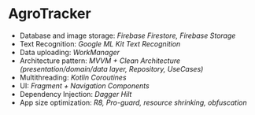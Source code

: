 # AgroTracker

<ul>
<li>Database and image storage: <i>Firebase Firestore, Firebase Storage</i></li>
<li>Text Recognition: <i>Google ML Kit Text Recognition</i></li>
<li>Data uploading: <i>WorkManager</i></li>
<li>Architecture pattern: <i>MVVM + Clean Architecture (presentation/domain/data layer, Repository, UseCases)</i></li>
<li>Multithreading: <i>Kotlin Coroutines</i></li>
<li>UI: <i>Fragment + Navigation Components</i></li>
<li>Dependency Injection: <i>Dagger Hilt</i></li>
<li>App size optimization: <i>R8, Pro-guard, resource shrinking, obfuscation</i></li>
</ul>
